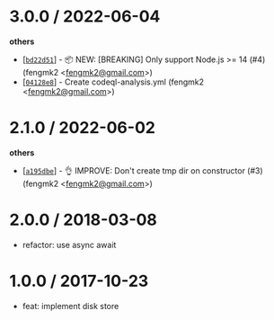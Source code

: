 
3.0.0 / 2022-06-04
==================

**others**
  * [[`bd22d51`](http://github.com/node-modules/diskstore/commit/bd22d511852022031139c5a3f5ce661dc05cbbf1)] - 📦 NEW: [BREAKING] Only support Node.js >= 14 (#4) (fengmk2 <<fengmk2@gmail.com>>)
  * [[`04128e8`](http://github.com/node-modules/diskstore/commit/04128e80e300b51f49c6ee23a71a82a177180cee)] - Create codeql-analysis.yml (fengmk2 <<fengmk2@gmail.com>>)

2.1.0 / 2022-06-02
==================

**others**
  * [[`a195dbe`](http://github.com/node-modules/diskstore/commit/a195dbe36951703a6dfd816b707f29c9e10b1f95)] - 👌 IMPROVE: Don't create tmp dir on constructor (#3) (fengmk2 <<fengmk2@gmail.com>>)

2.0.0 / 2018-03-08
==================

  * refactor: use async await

1.0.0 / 2017-10-23
==================

  * feat: implement disk store
